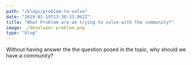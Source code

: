 ```yaml
---
path: "/blogs/problem-to-solve"
date: "2019-01-19T13:30:33.962Z"
title: "What Problem are we trying to solve with the community?"
image: ./developer-problem.png
type: "blog"
---
```


Without having answer the the question posed in the topic, why should we have a community? 



